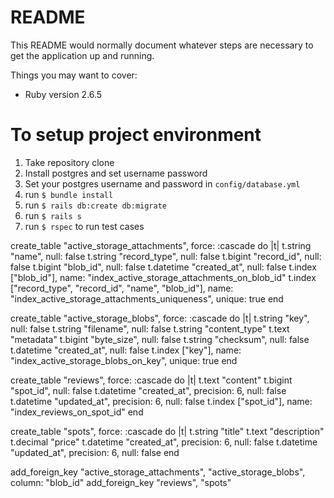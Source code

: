 # README

This README would normally document whatever steps are necessary to get the
application up and running.

Things you may want to cover:

* Ruby version
  2.6.5

# To setup project environment
  1. Take repository clone
  2. Install postgres and set username password
  3. Set your postgres username and password in `config/database.yml`
  4. run `$ bundle install`
  5. run `$ rails db:create db:migrate`
  6. run `$ rails s`
  7. run `$ rspec` to run test cases


  create_table "active_storage_attachments", force: :cascade do |t|
    t.string "name", null: false
    t.string "record_type", null: false
    t.bigint "record_id", null: false
    t.bigint "blob_id", null: false
    t.datetime "created_at", null: false
    t.index ["blob_id"], name: "index_active_storage_attachments_on_blob_id"
    t.index ["record_type", "record_id", "name", "blob_id"], name: "index_active_storage_attachments_uniqueness", unique: true
  end

  create_table "active_storage_blobs", force: :cascade do |t|
    t.string "key", null: false
    t.string "filename", null: false
    t.string "content_type"
    t.text "metadata"
    t.bigint "byte_size", null: false
    t.string "checksum", null: false
    t.datetime "created_at", null: false
    t.index ["key"], name: "index_active_storage_blobs_on_key", unique: true
  end

  create_table "reviews", force: :cascade do |t|
    t.text "content"
    t.bigint "spot_id", null: false
    t.datetime "created_at", precision: 6, null: false
    t.datetime "updated_at", precision: 6, null: false
    t.index ["spot_id"], name: "index_reviews_on_spot_id"
  end

  create_table "spots", force: :cascade do |t|
    t.string "title"
    t.text "description"
    t.decimal "price"
    t.datetime "created_at", precision: 6, null: false
    t.datetime "updated_at", precision: 6, null: false
  end

  add_foreign_key "active_storage_attachments", "active_storage_blobs", column: "blob_id"
  add_foreign_key "reviews", "spots"